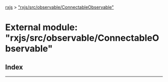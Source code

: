 [rxjs](../README.md) > ["rxjs/src/observable/ConnectableObservable"](../modules/_rxjs_src_observable_connectableobservable_.md)

# External module: "rxjs/src/observable/ConnectableObservable"

## Index

---

